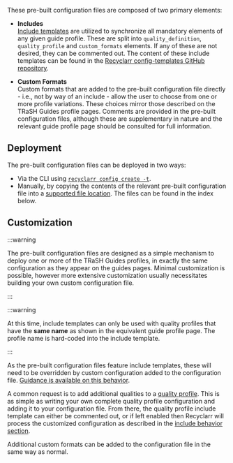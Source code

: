 These pre-built configuration files are composed of two primary elements:

- **Includes**<br/>
  [Include templates][include-templates] are utilized to synchronize all mandatory elements of any
  given guide profile. These are split into `quality_definition`, `quality_profile` and
  `custom_formats` elements. If any of these are not desired, they can be commented out. The content
  of these include templates can be found in the [Recyclarr config-templates GitHub
  repository][config-templates-repo].

  [include-templates]: https://recyclarr.dev/wiki/yaml/config-reference/include/#template
  [config-templates-repo]: https://github.com/recyclarr/config-templates

- **Custom Formats**<br/>
  Custom formats that are added to the pre-built configuration file directly - i.e., not by way of
  an include - allow the user to choose from one or more profile variations. These choices mirror
  those described on the TRaSH Guides profile pages. Comments are provided in the pre-built
  configuration files, although these are supplementary in nature and the relevant guide profile
  page should be consulted for full information.

## Deployment

The pre-built configuration files can be deployed in two ways:

- Via the CLI using [`recyclarr config create -t`][cli].
- Manually, by copying the contents of the relevant pre-built configuration file into a [supported
  file location][file-structure]. The files can be found in the index below.

## Customization

:::warning

The pre-built configuration files are designed as a simple mechanism to deploy one or more of the
TRaSH Guides profiles, in exactly the same configuration as they appear on the guides pages. Minimal
customization is possible, however more extensive customization usually necessitates building your
own custom configuration file.

:::

:::warning

At this time, include templates can only be used with quality profiles that have the **same name**
as shown in the equivalent guide profile page. The profile name is hard-coded into the include
template.

:::

As the pre-built configuration files feature include templates, these will need to be overridden by
custom configuration added to the configuration file. [Guidance is available on this
behavior][behavior].


A common request is to add additional qualities to a [quality profile][config-qp]. This is as simple
as writing your own complete quality profile configuration and adding it to your configuration file.
From there, the quality profile include template can either be commented out, or if left enabled
then Recyclarr will process the customized configuration as described in the [include behavior
section][include-qp].

Additional custom formats can be added to the configuration file in the same way as normal.

[cli]: ./cli/config/config-create.md#template
[file-structure]: ./file-structure.md#default-yaml
[behavior]: ./behavior/include.md
[config-qp]: ./yaml/config-reference/quality-profiles.md
[include-qp]: ./behavior/include.md#quality-profiles

